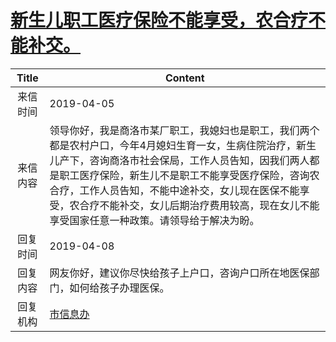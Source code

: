 # <a href="http://www.shangluo.gov.cn/zmhd/ldxxxx.jsp?urltype=leadermail.LeaderMailContentUrl&wbtreeid=1112&leadermailid=5209">新生儿职工医疗保险不能享受，农合疗不能补交。</a>
| Title |                                                                                        Content                                                                                         |
|:-----:|----------------------------------------------------------------------------------------------------------------------------------------------------------------------------------------|
| 来信时间  | 2019-04-05                                                                                                                                                                             |
| 来信内容  | 领导你好，我是商洛市某厂职工，我媳妇也是职工，我们两个都是农村户口，今年4月媳妇生育一女，生病住院治疗，新生儿产下，咨询商洛市社会保局，工作人员告知，因我们两人都是职工医疗保险，新生儿不是职工不能享受医疗保险，咨询农合疗，工作人员告知，不能中途补交，女儿现在医保不能享受，农合疗不能补交，女儿后期治疗费用较高，现在女儿不能享受国家任意一种政策。请领导给于解决为盼。 |
| 回复时间  | 2019-04-08                                                                                                                                                                             |
| 回复内容  | 网友你好，建议你尽快给孩子上户口，咨询户口所在地医保部门，如何给孩子办理医保。                                                                                                                                                |
| 回复机构  | <a href="../../category/agencies/市信息办.md">市信息办</a>                                                                                                                                     |